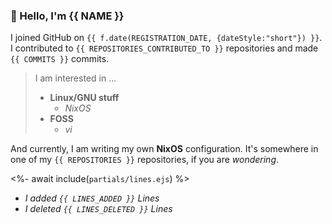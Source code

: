 ### 👋 Hello, I'm {{ NAME }}

I joined GitHub on `{{ f.date(REGISTRATION_DATE, {dateStyle:"short"}) }}`.
I contributed to `{{ REPOSITORIES_CONTRIBUTED_TO }}` repositories and made `{{ COMMITS }}` commits.

> I am interested in ...
> 
> - **Linux/GNU stuff**
>     - *NixOS*
> - **FOSS**
>   - *vi*

And currently, I am writing my own **NixOS** configuration. It's somewhere in one of my `{{ REPOSITORIES }}` repositories, if you are *wondering*.

<%- await include(`partials/lines.ejs`) %>
- *I added `{{ LINES_ADDED }}` Lines*
- *I deleted `{{ LINES_DELETED }}` Lines* 